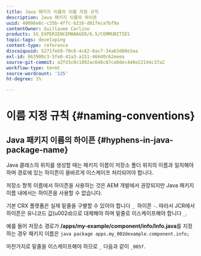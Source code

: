 ```yaml
---
title: Java 패키지 이름의 이름 지정 규칙
description: Java 패키지 이름의 하이픈
uuid: 48086e6c-c35b-4ffc-b216-d01feca7bf9a
contentOwner: Guillaume Carlino
products: SG_EXPERIENCEMANAGER/6.5/COMMUNITIES
topic-tags: developing
content-type: reference
discoiquuid: 5271feb9-70c6-4c82-8ac7-34a63d80e3aa
exl-id: 863900c3-5fe8-41a3-a151-466d0c62eeea
source-git-commit: a2fd3c0c1892ac648c87ca0dec440e22144c37a2
workflow-type: tm+mt
source-wordcount: '135'
ht-degree: 1%

---
```


# 이름 지정 규칙 {#naming-conventions}

## Java 패키지 이름의 하이픈 {#hyphens-in-java-package-name}

Java 클래스의 위치를 생성할 때는 패키지 이름이 저장소 폴더 위치의 이름과 일치해야 하며 경로에 있는 하이픈이 올바르게 이스케이프 처리되어야 합니다.

저장소 항목 이름에서 하이픈을 사용하는 것은 AEM 개발에서 권장되지만 Java 패키지 이름 내에서는 하이픈을 사용할 수 없습니다.

기본 CRX 플랫폼은 실제 밑줄을 구별할 수 있어야 합니다 `_ `하이픈 `-`. 따라서 JCR에서 하이픈은 유니코드 값(u002d)으로 대체해야 하며 밑줄로 이스케이프해야 합니다 `_`.

예를 들어 저장소 경로가 **/apps/my-example/component/info/Info.java**&#x200B;를 지정하는 경우 패키지 이름은 `java package apps.my_002dexample.component.info;`

마찬가지로 밑줄을 이스케이프해야 하므로 `_` 다음과 같이 `_005f`.
